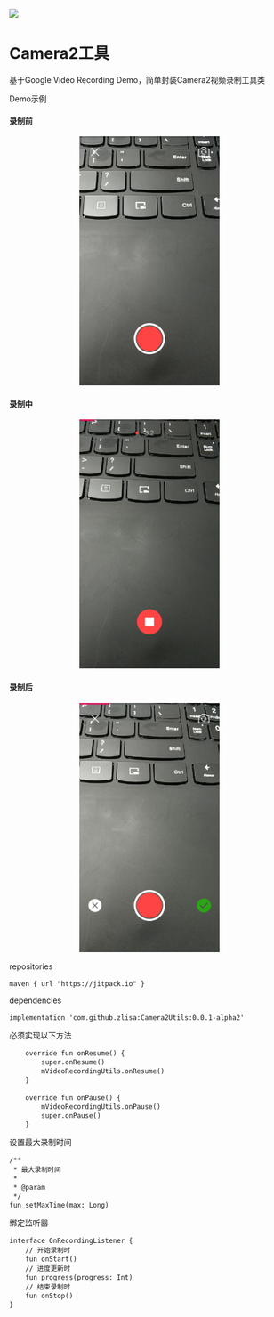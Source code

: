 [![](https://jitpack.io/v/zlisa/Camera2Utils.svg)](https://jitpack.io/#zlisa/Camera2Utils)

# Camera2工具
基于Google Video Recording Demo，简单封装Camera2视频录制工具类

Demo示例

#### 录制前
<center>
<img src="https://github.com/zlisa/Camera2Utils/raw/master/image/QQ%E5%9B%BE%E7%89%8720180807144803.png" width="50%"/>
</center/>
    
#### 录制中
<center>
<img src="https://github.com/zlisa/Camera2Utils/raw/master/image/QQ%E5%9B%BE%E7%89%8720180807144810.png" width="50%"/>
</center/>
    
#### 录制后
<center>
<img src="https://github.com/zlisa/Camera2Utils/raw/master/image/QQ%E5%9B%BE%E7%89%8720180807144815.png" width="50%"/>
</center/>

repositories
```
maven { url "https://jitpack.io" }
```
dependencies
```
implementation 'com.github.zlisa:Camera2Utils:0.0.1-alpha2'
```

必须实现以下方法
```
    override fun onResume() {
        super.onResume()
        mVideoRecordingUtils.onResume()
    }

    override fun onPause() {
        mVideoRecordingUtils.onPause()
        super.onPause()
    }
```
设置最大录制时间
```
/**
 * 最大录制时间
 * 
 * @param 
 */
fun setMaxTime(max: Long)
```
绑定监听器
```
interface OnRecordingListener {
    // 开始录制时
    fun onStart()
    // 进度更新时
    fun progress(progress: Int)
    // 结束录制时
    fun onStop()
}
```
